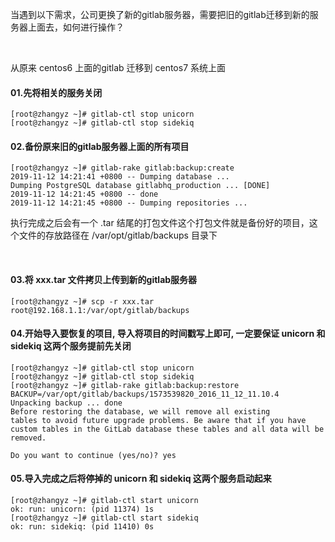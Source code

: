 
当遇到以下需求，公司更换了新的gitlab服务器，需要把旧的gitlab迁移到新的服务器上面去，如何进行操作？

<br/>

从原来 centos6 上面的gitlab 迁移到 centos7 系统上面

#### 01.先将相关的服务关闭

```shell
[root@zhangyz ~]# gitlab-ctl stop unicorn
[root@zhangyz ~]# gitlab-ctl stop sidekiq
```

#### 02.备份原来旧的gitlab服务器上面的所有项目

```shell
[root@zhangyz ~]# gitlab-rake gitlab:backup:create 
2019-11-12 14:21:41 +0800 -- Dumping database ... 
Dumping PostgreSQL database gitlabhq_production ... [DONE]
2019-11-12 14:21:45 +0800 -- done
2019-11-12 14:21:45 +0800 -- Dumping repositories ...
```

执行完成之后会有一个 .tar 结尾的打包文件这个打包文件就是备份好的项目，这个文件的存放路径在 /var/opt/gitlab/backups 目录下

<br/>

#### 03.将 xxx.tar 文件拷贝上传到新的gitlab服务器

```shell
[root@zhangyz ~]# scp -r xxx.tar root@192.168.1.1:/var/opt/gitlab/backups
```

#### 04.开始导入要恢复的项目, 导入将项目的时间戳写上即可, 一定要保证 unicorn 和 sidekiq 这两个服务提前先关闭

```shell
[root@zhangyz ~]# gitlab-ctl stop unicorn
[root@zhangyz ~]# gitlab-ctl stop sidekiq
[root@zhangyz ~]# gitlab-rake gitlab:backup:restore BACKUP=/var/opt/gitlab/backups/1573539820_2016_11_12_11.10.4
Unpacking backup ... done
Before restoring the database, we will remove all existing
tables to avoid future upgrade problems. Be aware that if you have
custom tables in the GitLab database these tables and all data will be
removed.

Do you want to continue (yes/no)? yes
```

#### 05.导入完成之后将停掉的 unicorn 和 sidekiq 这两个服务启动起来

```shell
[root@zhangyz ~]# gitlab-ctl start unicorn
ok: run: unicorn: (pid 11374) 1s
[root@zhangyz ~]# gitlab-ctl start sidekiq
ok: run: sidekiq: (pid 11410) 0s
```
